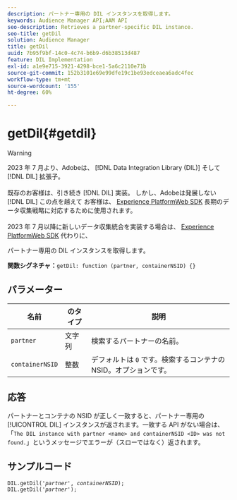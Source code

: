 ```yaml
---
description: パートナー専用の DIL インスタンスを取得します。
keywords: Audience Manager API;AAM API
seo-description: Retrieves a partner-specific DIL instance.
seo-title: getDil
solution: Audience Manager
title: getDil
uuid: 7b95f9bf-14c0-4c74-b6b9-d6b38513d487
feature: DIL Implementation
exl-id: a1e9e715-3921-4298-bce1-5a6c2110e71b
source-git-commit: 152b3101e69e99dfe19c1be93edceaea6adc4fec
workflow-type: tm+mt
source-wordcount: '155'
ht-degree: 60%

---
```


# getDil{#getdil}

>[!WARNING]
>
>2023 年 7 月より、Adobeは、 [!DNL Data Integration Library (DIL)] そして [!DNL DIL] 拡張子。
><br><br>
>既存のお客様は、引き続き [!DNL DIL] 実装。 しかし、Adobeは発展しない [!DNL DIL] この点を越えて お客様は、 [Experience PlatformWeb SDK](https://experienceleague.adobe.com/docs/experience-platform/edge/home.html?lang=ja) 長期のデータ収集戦略に対応するために使用されます。
><br><br>
>2023 年 7 月以降に新しいデータ収集統合を実装する場合は、 [Experience PlatformWeb SDK](https://experienceleague.adobe.com/docs/experience-platform/edge/home.html?lang=ja) 代わりに、

パートナー専用の DIL インスタンスを取得します。

**関数シグネチャ：**`getDil: function (partner, containerNSID) {}`

<!-- r_dil_get_dil.xml -->

## パラメーター

| 名前 | のタイプ | 説明 |
|---|---|---|
| `partner` | 文字列 | 検索するパートナーの名前。 |
| `containerNSID` | 整数 | デフォルトは `0` です。検索するコンテナの NSID。オプションです。 |

## 応答

パートナーとコンテナの NSID が正しく一致すると、パートナー専用の [!UICONTROL DIL] インスタンスが返されます。一致する API がない場合は、「`The DIL instance with partner <name> and containerNSID <ID> was not found.`」というメッセージでエラーが（スローではなく）返されます。

## サンプルコード

<pre class="java"><code>DIL.getDil('<i>partner</i>', <i>containerNSID</i>); 
DIL.getDil('<i>partner</i>');</code></pre>
